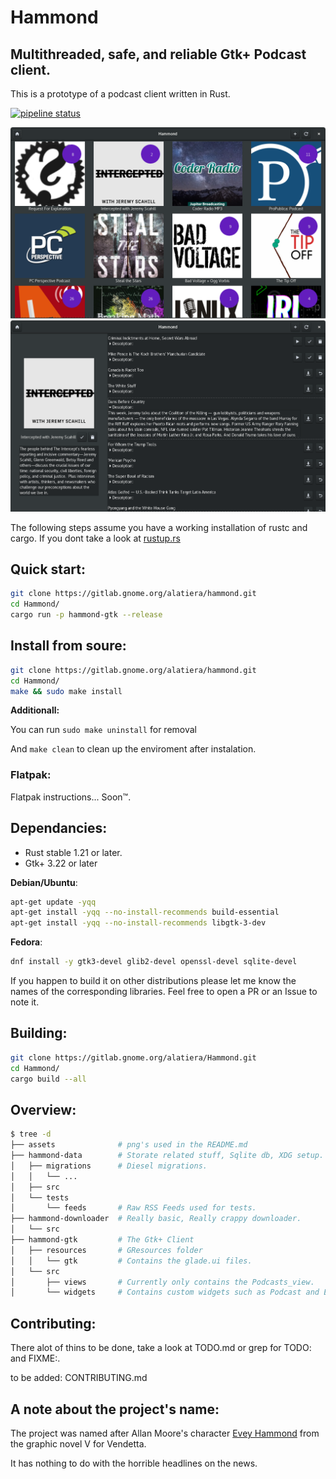 # Hammond
## Multithreaded, safe, and reliable Gtk+ Podcast client.
This is a prototype of a podcast client written in Rust.

[![pipeline status](https://gitlab.gnome.org/alatiera/Hammond/badges/master/pipeline.svg)](https://gitlab.gnome.org/alatiera/Hammond/commits/master)

![podcasts_view](./assets/podcasts_view.png)
![podcast_widget](./assets/podcast_widget.png)

The following steps assume you have a working installation of rustc and cargo.
If you dont take a look at [rustup.rs](rustup.rs)

## Quick start:
```sh
git clone https://gitlab.gnome.org/alatiera/hammond.git
cd Hammond/
cargo run -p hammond-gtk --release
```

## Install from soure:
```sh
git clone https://gitlab.gnome.org/alatiera/hammond.git
cd Hammond/
make && sudo make install
```

**Additionall:**

You can run `sudo make uninstall` for removal

And `make clean` to clean up the enviroment after instalation.

### Flatpak:
Flatpak instructions... Soon™.

## Dependancies:

* Rust stable 1.21 or later.
* Gtk+ 3.22 or later

**Debian/Ubuntu**:
```sh
apt-get update -yqq
apt-get install -yqq --no-install-recommends build-essential
apt-get install -yqq --no-install-recommends libgtk-3-dev
```

**Fedora**:
```sh
dnf install -y gtk3-devel glib2-devel openssl-devel sqlite-devel
```

If you happen to build it on other distributions please let me know the names of the corresponding libraries. Feel free to open a PR or an Issue to note it.

## Building:

```sh
git clone https://gitlab.gnome.org/alatiera/Hammond.git
cd Hammond/
cargo build --all
```

## Overview:

```sh
$ tree -d
├── assets              # png's used in the README.md
├── hammond-data        # Storate related stuff, Sqlite db, XDG setup.
│   ├── migrations      # Diesel migrations.
│   │   └── ...
│   ├── src
│   └── tests
│       └── feeds       # Raw RSS Feeds used for tests.
├── hammond-downloader  # Really basic, Really crappy downloader.
│   └── src
├── hammond-gtk         # The Gtk+ Client
│   ├── resources       # GResources folder
│   │   └── gtk         # Contains the glade.ui files.
│   └── src
│       ├── views       # Currently only contains the Podcasts_view.
│       └── widgets     # Contains custom widgets such as Podcast and Episode.
```

## Contributing:
There alot of thins to be done, take a look at TODO.md or grep for TODO: and FIXME:.

to be added: CONTRIBUTING.md

## A note about the project's name:

The project was named after Allan Moore's character [Evey Hammond](https://en.wikipedia.org/wiki/Evey_Hammond) from the graphic novel V for Vendetta.

It has nothing to do with the horrible headlines on the news.
